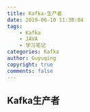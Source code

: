```yaml
---
title: Kafka-生产者
date: 2019-06-10 11:38:04
tags:
    - Kafka
    - JAVA
    - 学习笔记
categories: Kafka
author: Guyuqing
copyright: true
comments: false
---
```

## Kafka生产者
